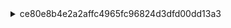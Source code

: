 <details>
<summary>ce80e8b4e2a2affc4965fc96824d3dfd00dd13a3</summary>



### Different paths, same class name




#### tokenized log

```


```

#### original log

```

```
#### Possible refactoring




### Different paths, different class names




#### tokenized log
```

```
  

#### original log

<details>
<summary>both</summary>

```

``` 
</details>

---
<details>
<summary>src/test/java/org/mbassy/MBassadorTest</summary>

```

```
</details>

---

<details>
<summary>src/test/java/net/engio/mbassy/ListenerSubscriptionTest</summary>
  
```

```
</details> 

<details>
<summary>src/test/java/net/engio/mbassy/MessagePublicationTest</summary>
  
```
                                  
```
</details>

#### Possible refactoring

</details>





